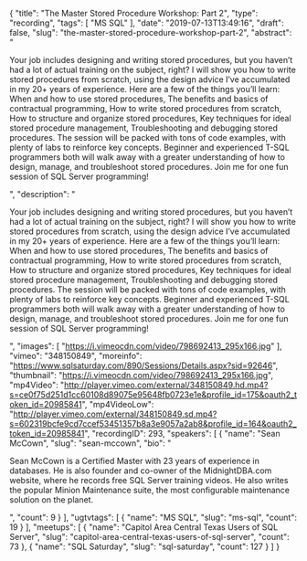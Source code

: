 {
  "title": "The Master Stored Procedure Workshop: Part 2",
  "type": "recording",
  "tags": [
    "MS SQL"
  ],
  "date": "2019-07-13T13:49:16",
  "draft": false,
  "slug": "the-master-stored-procedure-workshop-part-2",
  "abstract": "<p>Your job includes designing and writing stored procedures, but you haven’t had a lot of actual training on the subject, right? I will show you how to write stored procedures from scratch, using the design advice I’ve accumulated in my 20+ years of experience. Here are a few of the things you’ll learn: When and how to use stored procedures, The benefits and basics of contractual programming, How to write stored procedures from scratch, How to structure and organize stored procedures, Key techniques for ideal stored procedure management, Troubleshooting and debugging stored procedures. The session will be packed with tons of code examples, with plenty of labs to reinforce key concepts.  Beginner and experienced T-SQL programmers both will walk away with a greater understanding of how to design, manage, and troubleshoot stored procedures. Join me for one fun session of SQL Server programming!</p>",
  "description": "<p>Your job includes designing and writing stored procedures, but you haven’t had a lot of actual training on the subject, right? I will show you how to write stored procedures from scratch, using the design advice I’ve accumulated in my 20+ years of experience. Here are a few of the things you’ll learn: When and how to use stored procedures, The benefits and basics of contractual programming, How to write stored procedures from scratch, How to structure and organize stored procedures, Key techniques for ideal stored procedure management, Troubleshooting and debugging stored procedures. The session will be packed with tons of code examples, with plenty of labs to reinforce key concepts.  Beginner and experienced T-SQL programmers both will walk away with a greater understanding of how to design, manage, and troubleshoot stored procedures. Join me for one fun session of SQL Server programming!</p>",
  "images": [
    "https://i.vimeocdn.com/video/798692413_295x166.jpg"
  ],
  "vimeo": "348150849",
  "moreinfo": "https://www.sqlsaturday.com/890/Sessions/Details.aspx?sid=92646",
  "thumbnail": "https://i.vimeocdn.com/video/798692413_295x166.jpg",
  "mp4Video": "http://player.vimeo.com/external/348150849.hd.mp4?s=ce0f75d251d1cc60108d89075e95648fb0723e1e&profile_id=175&oauth2_token_id=20985841",
  "mp4VideoLow": "http://player.vimeo.com/external/348150849.sd.mp4?s=602319bcfe9cd7ccef53451357b8a3e9057a2ab8&profile_id=164&oauth2_token_id=20985841",
  "recordingID": 293,
  "speakers": [
    {
      "name": "Sean McCown",
      "slug": "sean-mccown",
      "bio": "<p>Sean McCown is a Certified Master with 23 years of experience in databases. He is also founder and co-owner of the MidnightDBA.com website, where he records free SQL Server training videos. He also writes the popular Minion Maintenance suite, the most configurable maintenance solution on the planet.</p>",
      "count": 9
    }
  ],
  "ugtvtags": [
    {
      "name": "MS SQL",
      "slug": "ms-sql",
      "count": 19
    }
  ],
  "meetups": [
    {
      "name": "Capitol Area Central Texas Users of SQL Server",
      "slug": "capitol-area-central-texas-users-of-sql-server",
      "count": 73
    },
    {
      "name": "SQL Saturday",
      "slug": "sql-saturday",
      "count": 127
    }
  ]
}